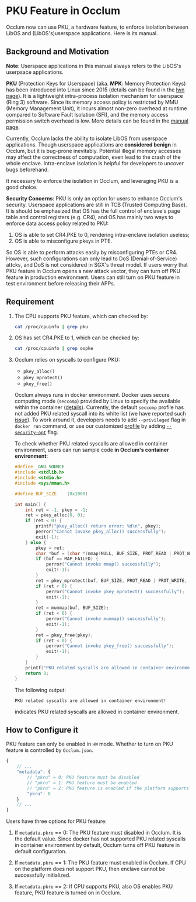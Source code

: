 # PKU Feature in Occlum

Occlum now can use PKU, a hardware feature, to enforce isolation between LibOS and (LibOS's)userspace applications. Here is its manual.

## Background and Motivation

**Note**: Userspace applications in this manual always refers to the LibOS's userpsace applications.

**PKU** (Protection Keys for Userspace) (aka. **MPK**: Memory Protection Keys) has been introduced into Linux since 2015 (details can be found in the [lwn page](https://lwn.net/Articles/643797/)). It is a lightweight intra-process isolation mechanism for userspace (Ring 3) software. Since its memory access policy is restricted by MMU (Memory Management Unit), it incurs almost non-zero overhead at runtime compared to Software Fault Isolation (SFI), and the memory access permission switch overhead is low. More details can be found in the [manual page](https://man7.org/linux/man-pages/man7/pkeys.7.html).

Currently, Occlum lacks the ability to isolate LibOS from userspace applications. Though userspace applications are **considered benign** in Occlum, but it is bug-prone inevitably. Potential illegal memory accesses may affect the correctness of computation, even lead to the crash of the whole enclave. Intra-enclave isolation is helpful for developers to uncover bugs beforehand.

It necessary to enforce the isolation in Occlum, and leveraging PKU is a good choice.

**Security Concerns**:
PKU is only an option for users to enhance Occlum's security.
Userspace applications are still in TCB (Trusted Computing Base).
It is should be emphasized that OS has the full control of enclave's page table and control registers (e.g. CR4), and OS has mainly two ways to enforce data access policy related to PKU:

1. OS is able to set CR4.PKE to 0, rendering intra-enclave isolation useless;
2. OS is able to misconfigure pkeys in PTE.

So OS is able to perform attacks easily by misconfiguring PTEs or CR4. However, such configurations can only lead to DoS (Denial-of-Service) attcks, and DoS is not considered in SGX's threat model. If users worry that PKU feature in Occlum opens a new attack vector, they can turn off PKU feature in production environment. Users can still turn on PKU feature in test environment before releasing their APPs.

## Requirement

1. The CPU supports PKU feature, which can checked by:

    ```bash
    cat /proc/cpuinfo | grep pku
    ```

2. OS has set CR4.PKE to 1, which can be checked by:

    ```bash
    cat /proc/cpuinfo | grep ospke
    ```

3. Occlum relies on syscalls to configure PKU:

    - `pkey_alloc()`
    - `pkey_mprotect()`
    - `pkey_free()`

    Occlum always runs in docker environment. Docker uses secure computing mode (`seccomp`) provided by Linux to specify the available within the container ([details](https://docs.docker.com/engine/security/seccomp/)). Currently, the default `seccomp` profile has not added PKU related syscall into its white list (we have reported such [issue](https://github.com/moby/moby/issues/43481)). To work around it, developers needs to add `--privileged` flag in `docker run` command, or use our customized [profile](https://github.com/Bonjourz/moby/blob/43481_support_pku/profiles/seccomp/default.json) by adding [`--security-opt`](https://docs.docker.com/engine/security/seccomp/#pass-a-profile-for-a-container) flag.

    To check whether PKU related syscalls are allowed in container environment, users can run sample code **in Occlum's container environment**:

    ```c
    #define _GNU_SOURCE
    #include <stdlib.h>
    #include <stdio.h>
    #include <sys/mman.h>

    #define BUF_SIZE    (0x1000)

    int main() {
        int ret = -1, pkey = -1;
        ret = pkey_alloc(0, 0);
        if (ret < 0) {
            printf("pkey_alloc() return error: %d\n", pkey);
            perror("Cannot invoke pkey_alloc() successfully");
            exit(-1);
        } else {
            pkey = ret;
            char *buf = (char *)mmap(NULL, BUF_SIZE, PROT_READ | PROT_WRITE, MAP_PRIVATE | MAP_ANON, -1, 0);
            if (buf == MAP_FAILED) {
                perror("Cannot invoke mmap() successfully");
                exit(-1);
            }
            ret = pkey_mprotect(buf, BUF_SIZE, PROT_READ | PROT_WRITE, pkey);
            if (ret < 0) {
                perror("Cannot invoke pkey_mprotect() successfully");
                exit(-1);
            }
            ret = munmap(buf, BUF_SIZE);
            if (ret < 0) {
                perror("Cannot invoke munmap() successfully");
                exit(-1);
            }
            ret = pkey_free(pkey);
            if (ret < 0) {
                perror("Cannot invoke pkey_free() successfully");
                exit(-1);
            }
        }
        printf("PKU related syscalls are allowed in container environment!");
        return 0;
    }
    ```

    The following output:

    ```text
    PKU related syscalls are allowed in container environment!
    ```

    indicates PKU related syscalls are allowed in container environment.

## How to Configure it

PKU feature can only be enabled in `HW` mode. Whether to turn on PKU feature is controlled by `Occlum.json`.

```js
{
    // ...
    "metadata": {
        // "pkru" = 0: PKU feature must be disabled
        // "pkru" = 1: PKU feature must be enabled
        // "pkru" = 2: PKU feature is enabled if the platform supports it
        "pkru": 0
    }
    // ...
}
```

Users have three options for PKU feature:

1. If `metadata.pkru` == 0: The PKU feature must disabled in Occlum. It is the default value. Since docker has not supported PKU related syscalls in container environment by default, Occlum turns off PKU feature in default configuration.

2. If `metadata.pkru` == 1: The PKU feature must enabled in Occlum. If CPU on the platform does not support PKU, then enclave cannot be successfully initialized.

3. If `metadata.pkru` == 2: If CPU supports PKU, also OS enables PKU feature, PKU feature is turned on in Occlum.

